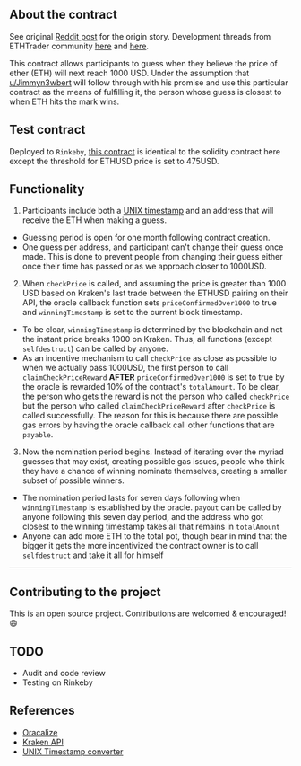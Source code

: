 ## About the contract

See original [Reddit post](https://www.reddit.com/r/ethtrader/comments/8sn7ir/predict_the_exact_day_eth_will_reach_1000_again/) for the origin story. Development threads from ETHTrader community [here](https://www.reddit.com/r/ethtrader/comments/8ta4l4/eth_at_1000_usd_smart_contract/) and [here]().

This contract allows participants to guess when they believe the price of ether (ETH) will next reach 1000 USD. Under the assumption that [u/Jimmyn3wbert](https://www.reddit.com/user/Jimmyn3wbert) will follow through with his promise and use this particular contract as the means of fulfilling it, the person whose guess is closest to when ETH hits the mark wins.

## Test contract

Deployed to `Rinkeby`, [this contract](https://rinkeby.etherscan.io/address/0x8d928445f180fe2e00bdd18eb9bf73d17e11f8d6) is identical to the solidity contract here except the threshold for ETHUSD price is set to 475USD.

## Functionality

1. Participants include both a [UNIX timestamp](https://www.unixtimestamp.com/index.php) and an address that will receive the ETH when making a guess.

* Guessing period is open for one month following contract creation.
* One guess per address, and participant can't change their guess once made. This is done to prevent people from changing their guess either once their time has passed or as we approach closer to 1000USD.

2. When `checkPrice` is called, and assuming the price is greater than 1000 USD based on Kraken's last trade between the ETHUSD pairing on their API, the oracle callback function sets `priceConfirmedOver1000` to true and `winningTimestamp` is set to the current block timestamp.

* To be clear, `winningTimestamp` is determined by the blockchain and not the instant price breaks 1000 on Kraken. Thus, all functions (except `selfdestruct`) can be called by anyone.
* As an incentive mechanism to call `checkPrice` as close as possible to when we actually pass 1000USD, the first person to call `claimCheckPriceReward` **AFTER** `priceConfirmedOver1000` is set to true by the oracle is rewarded 10% of the contract's `totalAmount`. To be clear, the person who gets the reward is not the person who called `checkPrice` but the person who called `claimCheckPriceReward` after `checkPrice` is called successfully. The reason for this is because there are possible gas errors by having the oracle callback call other functions that are `payable`.

3. Now the nomination period begins. Instead of iterating over the myriad guesses that may exist, creating possible gas issues, people who think they have a chance of winning nominate themselves, creating a smaller subset of possible winners.

* The nomination period lasts for seven days following when `winningTimestamp` is established by the oracle. `payout` can be called by anyone following this seven day period, and the address who got closest to the winning timestamp takes all that remains in `totalAmount`
* Anyone can add more ETH to the total pot, though bear in mind that the bigger it gets the more incentivized the contract owner is to call `selfdestruct` and take it all for himself

---

## Contributing to the project

This is an open source project. Contributions are welcomed & encouraged! :smile:

## TODO
* Audit and code review
* Testing on Rinkeby

## References
* [Oracalize](https://docs.oraclize.it/)
* [Kraken API](https://www.kraken.com/help/api#get-ticker-info)
* [UNIX Timestamp converter](https://www.unixtimestamp.com/index.php)